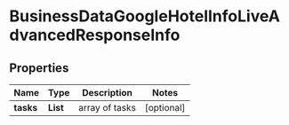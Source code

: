 # BusinessDataGoogleHotelInfoLiveAdvancedResponseInfo


## Properties

| Name | Type | Description | Notes |
|------------ | ------------- | ------------- | -------------|
**tasks** | **List<BusinessDataGoogleHotelInfoLiveAdvancedTaskInfo>** | array of tasks |[optional]|